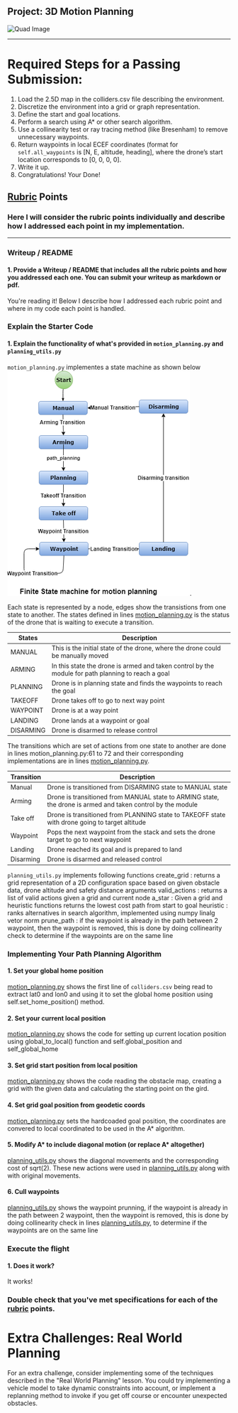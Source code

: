 ## Project: 3D Motion Planning
![Quad Image](./misc/enroute.png)

---


# Required Steps for a Passing Submission:
1. Load the 2.5D map in the colliders.csv file describing the environment.
2. Discretize the environment into a grid or graph representation.
3. Define the start and goal locations.
4. Perform a search using A* or other search algorithm.
5. Use a collinearity test or ray tracing method (like Bresenham) to remove unnecessary waypoints.
6. Return waypoints in local ECEF coordinates (format for `self.all_waypoints` is [N, E, altitude, heading], where the drone’s start location corresponds to [0, 0, 0, 0].
7. Write it up.
8. Congratulations!  Your Done!

## [Rubric](https://review.udacity.com/#!/rubrics/1534/view) Points
### Here I will consider the rubric points individually and describe how I addressed each point in my implementation.  

---
### Writeup / README

#### 1. Provide a Writeup / README that includes all the rubric points and how you addressed each one.  You can submit your writeup as markdown or pdf.  

You're reading it! Below I describe how I addressed each rubric point and where in my code each point is handled.

### Explain the Starter Code

#### 1. Explain the functionality of what's provided in `motion_planning.py` and `planning_utils.py`

`motion_planning.py` implementes a state machine as shown below ![Finite State machine for mition planning](./misc/motion_planning.png).

Each state is represented by a node, edges show the transistions from one state to another. The states defined in lines [motion_planning.py](./motion_planning.py#L15-L22) is the status of the drone that is waiting to execute a transition. 

States | Description
------- | -----------
MANUAL | This is the initial state of the drone, where the drone could be manually moved
ARMING | In this state the drone is armed and taken control by the module for path planning to reach a goal
PLANNING | Drone is in planning state and finds the waypoints to reach the goal
TAKEOFF | Drone takes off to go to next way point
WAYPOINT | Drone is at a way point
LANDING | Drone lands at a waypoint or goal
DISARMING | Drone is disarmed to release control

The transitions which are set of actions from one state to another are done in lines motion_planning.py:61 to 72 and their corresponding implementations are in lines [motion_planning.py](./motion_planning.py#L74-L107).

Transition | Description
------- | -----------
Manual | Drone is transitioned from DISARMING state to MANUAL state
Arming | Drone is transitioned from MANUAL state to ARMING state, the drone is armed and taken control by the module
Take off | Drone is transitioned from PLANNING state to TAKEOFF state with drone going to target altitude
Waypoint | Pops the next waypoint from the stack and sets the drone target to go to next waypoint
Landing | Drone reached its goal and is prepared to land
Disarming | Drone is disarmed and released control

`planning_utils.py` implements following functions 
create_grid : returns a grid representation of a 2D configuration space based on given obstacle data, drone altitude and safety distance arguments
valid_actions : returns a list of valid actions given a grid and current node
a_star : Given a grid and heuristic functions returns the lowest cost path from start to goal
heuristic : ranks alternatives in search algorithm, implemented using numpy linalg vetor norm
prune_path : if the waypoint is already in the path between 2 waypoint, then the waypoint is removed, this is done by doing collinearity check to determine if the waypoints are on the same line

### Implementing Your Path Planning Algorithm

#### 1. Set your global home position
[motion_planning.py](./motion_planning.py#L123-L129) shows the first line of `colliders.csv` being read to extract lat0 and lon0 and using it to set the global home position using self.set_home_position() method.

#### 2. Set your current local position
[motion_planning.py](./motion_planning.py#L133) shows the code for setting up current location position using global_to_local() function and self.global_position and self_global_home

#### 3. Set grid start position from local position
[motion_planning.py](./motion_planning.py#L138-L145) shows the code reading the obstacle map, creating a grid with the given data and calculating the starting point on the gird.

#### 4. Set grid goal position from geodetic coords
[motion_planning.py](./motion_planning.py#L149-L152) sets the hardcoaded goal position, the coordinates are convered to local coordinated to be used in the A* algorithm.

#### 5. Modify A* to include diagonal motion (or replace A* altogether)
[planning_utils.py](./planning_utils.py#L58-L61) shows the diagonal movements and the corresponding cost of sqrt(2).  These new actions were used in [planning_utils.py](./planning_utils.py#L92-L99) along with with original movements.

#### 6. Cull waypoints 
 [planning_utils.py](./planning_utils.py#L166-L180) shows the waypoint prunning, if the waypoint is already in the path between 2 waypoint, then the waypoint is removed, this is done by doing collinearity check in lines  [planning_utils.py](./planning_utils.py#L161-L164), to determine if the waypoints are on the same line

### Execute the flight
#### 1. Does it work?
It works!

### Double check that you've met specifications for each of the [rubric](https://review.udacity.com/#!/rubrics/1534/view) points.
  
# Extra Challenges: Real World Planning

For an extra challenge, consider implementing some of the techniques described in the "Real World Planning" lesson. You could try implementing a vehicle model to take dynamic constraints into account, or implement a replanning method to invoke if you get off course or encounter unexpected obstacles.


